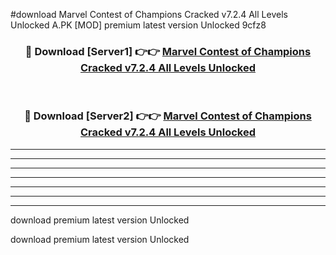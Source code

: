 #download Marvel Contest of Champions Cracked v7.2.4 All Levels Unlocked A.PK [MOD] premium latest version Unlocked 9cfz8 



<div align="center">
<h3>🔴 Download [Server1] 👉👉 <a href="https://download1apk.web.app/">Marvel Contest of Champions Cracked v7.2.4 All Levels Unlocked</a></h3><br>

<h3>🔴 Download [Server2] 👉👉 <a href="https://download1apk.web.app/">Marvel Contest of Champions Cracked v7.2.4 All Levels Unlocked</a></h3>
</div>





----------------------------------------------------------

----------------------------------------------------------

----------------------------------------------------------

----------------------------------------------------------

----------------------------------------------------------

----------------------------------------------------------

----------------------------------------------------------

download premium latest version Unlocked

download premium latest version Unlocked
